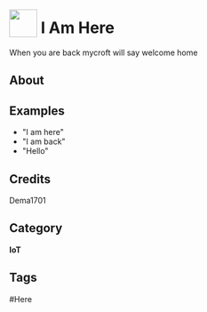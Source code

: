 # <img src="https://raw.githack.com/FortAwesome/Font-Awesome/master/svgs/solid/home.svg" card_color="#FFFFFF" width="50" height="50" style="vertical-align:bottom"/> I Am Here
When you are back mycroft will say welcome home

## About


## Examples
* "I am here"
* "I am back"
* "Hello"

## Credits
Dema1701

## Category
**IoT**

## Tags
#Here

